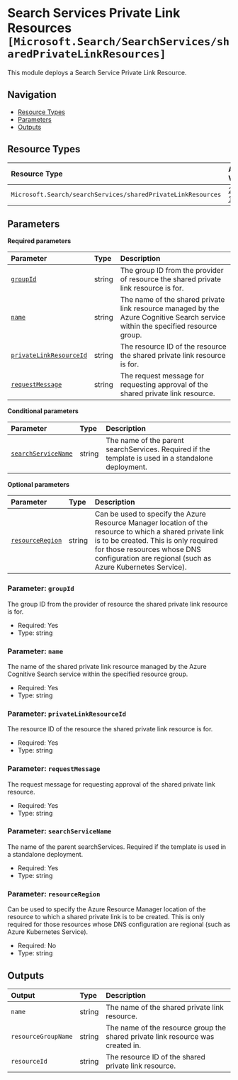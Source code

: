 # Search Services Private Link Resources `[Microsoft.Search/SearchServices/sharedPrivateLinkResources]`

This module deploys a Search Service Private Link Resource.

## Navigation

- [Resource Types](#Resource-Types)
- [Parameters](#Parameters)
- [Outputs](#Outputs)

## Resource Types

| Resource Type | API Version |
| :-- | :-- |
| `Microsoft.Search/searchServices/sharedPrivateLinkResources` | [2023-11-01](https://learn.microsoft.com/en-us/azure/templates/Microsoft.Search/2023-11-01/searchServices/sharedPrivateLinkResources) |

## Parameters

**Required parameters**

| Parameter | Type | Description |
| :-- | :-- | :-- |
| [`groupId`](#parameter-groupid) | string | The group ID from the provider of resource the shared private link resource is for. |
| [`name`](#parameter-name) | string | The name of the shared private link resource managed by the Azure Cognitive Search service within the specified resource group. |
| [`privateLinkResourceId`](#parameter-privatelinkresourceid) | string | The resource ID of the resource the shared private link resource is for. |
| [`requestMessage`](#parameter-requestmessage) | string | The request message for requesting approval of the shared private link resource. |

**Conditional parameters**

| Parameter | Type | Description |
| :-- | :-- | :-- |
| [`searchServiceName`](#parameter-searchservicename) | string | The name of the parent searchServices. Required if the template is used in a standalone deployment. |

**Optional parameters**

| Parameter | Type | Description |
| :-- | :-- | :-- |
| [`resourceRegion`](#parameter-resourceregion) | string | Can be used to specify the Azure Resource Manager location of the resource to which a shared private link is to be created. This is only required for those resources whose DNS configuration are regional (such as Azure Kubernetes Service). |

### Parameter: `groupId`

The group ID from the provider of resource the shared private link resource is for.

- Required: Yes
- Type: string

### Parameter: `name`

The name of the shared private link resource managed by the Azure Cognitive Search service within the specified resource group.

- Required: Yes
- Type: string

### Parameter: `privateLinkResourceId`

The resource ID of the resource the shared private link resource is for.

- Required: Yes
- Type: string

### Parameter: `requestMessage`

The request message for requesting approval of the shared private link resource.

- Required: Yes
- Type: string

### Parameter: `searchServiceName`

The name of the parent searchServices. Required if the template is used in a standalone deployment.

- Required: Yes
- Type: string

### Parameter: `resourceRegion`

Can be used to specify the Azure Resource Manager location of the resource to which a shared private link is to be created. This is only required for those resources whose DNS configuration are regional (such as Azure Kubernetes Service).

- Required: No
- Type: string

## Outputs

| Output | Type | Description |
| :-- | :-- | :-- |
| `name` | string | The name of the shared private link resource. |
| `resourceGroupName` | string | The name of the resource group the shared private link resource was created in. |
| `resourceId` | string | The resource ID of the shared private link resource. |
